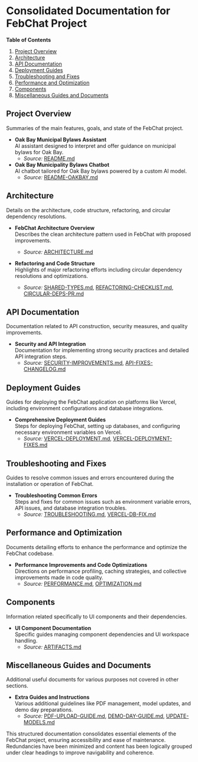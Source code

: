 # Consolidated Documentation for FebChat Project

**Table of Contents**

1. [Project Overview](#project-overview)
2. [Architecture](#architecture)
3. [API Documentation](#api-documentation)
4. [Deployment Guides](#deployment-guides)
5. [Troubleshooting and Fixes](#troubleshooting-and-fixes)
6. [Performance and Optimization](#performance-and-optimization)
7. [Components](#components)
8. [Miscellaneous Guides and Documents](#miscellaneous-guides-and-documents)

## Project Overview

Summaries of the main features, goals, and state of the FebChat project.

- **Oak Bay Municipal Bylaws Assistant**  
  AI assistant designed to interpret and offer guidance on municipal bylaws for Oak Bay.
  - _Source:_ [README.md](README.md)
- **Oak Bay Municipality Bylaws Chatbot**  
  AI chatbot tailored for Oak Bay bylaws powered by a custom AI model.
  - _Source:_ [README-OAKBAY.md](README-OAKBAY.md)

## Architecture

Details on the architecture, code structure, refactoring, and circular dependency resolutions.

- **FebChat Architecture Overview**  
  Describes the clean architecture pattern used in FebChat with proposed improvements.

  - _Source:_ [ARCHITECTURE.md](ARCHITECTURE.md)

- **Refactoring and Code Structure**  
  Highlights of major refactoring efforts including circular dependency resolutions and optimizations.
  - _Source:_ [SHARED-TYPES.md](types/shared/README.md), [REFACTORING-CHECKLIST.md](REFACTORING-CHECKLIST.md), [CIRCULAR-DEPS-PR.md](CIRCULAR-DEPS-PR.md)

## API Documentation

Documentation related to API construction, security measures, and quality improvements.

- **Security and API Integration**  
  Documentation for implementing strong security practices and detailed API integration steps.
  - _Source:_ [SECURITY-IMPROVEMENTS.md](SECURITY-IMPROVEMENTS.md), [API-FIXES-CHANGELOG.md](API-FIXES-CHANGELOG.md)

## Deployment Guides

Guides for deploying the FebChat application on platforms like Vercel, including environment configurations and database integrations.

- **Comprehensive Deployment Guides**  
  Steps for deploying FebChat, setting up databases, and configuring necessary environment variables on Vercel.
  - _Source:_ [VERCEL-DEPLOYMENT.md](VERCEL-DEPLOYMENT.md), [VERCEL-DEPLOYMENT-FIXES.md](VERCEL-DEPLOYMENT-FIXES.md)

## Troubleshooting and Fixes

Guides to resolve common issues and errors encountered during the installation or operation of FebChat.

- **Troubleshooting Common Errors**  
  Steps and fixes for common issues such as environment variable errors, API issues, and database integration troubles.
  - _Source:_ [TROUBLESHOOTING.md](TROUBLESHOOTING.md), [VERCEL-DB-FIX.md](VERCEL-DB-FIX.md)

## Performance and Optimization

Documents detailing efforts to enhance the performance and optimize the FebChat codebase.

- **Performance Improvements and Code Optimizations**  
  Directions on performance profiling, caching strategies, and collective improvements made in code quality.
  - _Source:_ [PERFORMANCE.md](PERFORMANCE.md), [OPTIMIZATION.md](OPTIMIZATION.md)

## Components

Information related specifically to UI components and their dependencies.

- **UI Component Documentation**  
  Specific guides managing component dependencies and UI workspace handling.
  - _Source:_ [ARTIFACTS.md](docs/03-artifacts.md)

## Miscellaneous Guides and Documents

Additional useful documents for various purposes not covered in other sections.

- **Extra Guides and Instructions**  
  Various additional guidelines like PDF management, model updates, and demo day preparations.
  - _Source:_ [PDF-UPLOAD-GUIDE.md](PDF-UPLOAD-GUIDE.md), [DEMO-DAY-GUIDE.md](DEMO-DAY-GUIDE.md), [UPDATE-MODELS.md](docs/02-update-models.md)

This structured documentation consolidates essential elements of the FebChat project, ensuring accessibility and ease of maintenance. Redundancies have been minimized and content has been logically grouped under clear headings to improve navigability and coherence.
